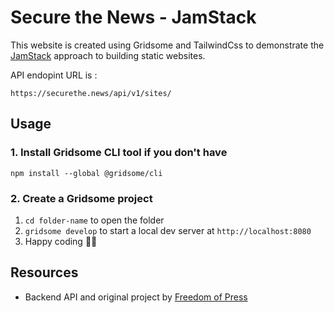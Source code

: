 # Secure the News - JamStack

This website is created using Gridsome and TailwindCss to demonstrate the [JamStack](https://jamstack.org/) approach to building static websites.

API endopint URL is :

`https://securethe.news/api/v1/sites/`

## Usage

### 1. Install Gridsome CLI tool if you don't have

`npm install --global @gridsome/cli`

### 2. Create a Gridsome project

1. `cd folder-name` to open the folder
2. `gridsome develop` to start a local dev server at `http://localhost:8080`
3. Happy coding 🎉🙌

## Resources

- Backend API and original project by [Freedom of Press](https://github.com/freedomofpress/securethenews)
